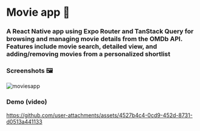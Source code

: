 # Movie app 👋
### A React Native app using Expo Router and TanStack Query for browsing and managing movie details from the OMDb API. Features include movie search, detailed view, and adding/removing movies from a personalized shortlist

### Screenshots 🖼️

![moviesapp](https://github.com/user-attachments/assets/339f5ede-ddb3-4dd2-a8d5-902f6f917661)

### Demo (video)

https://github.com/user-attachments/assets/4527b4c4-0cd9-452d-8731-d0513a441133




